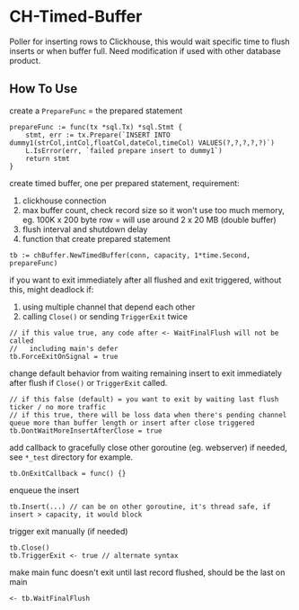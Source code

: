 
# CH-Timed-Buffer

Poller for inserting rows to Clickhouse, this would wait specific time to flush inserts or when buffer full. Need modification if used with other database product.

## How To Use

create a `PrepareFunc` = the prepared statement
```
prepareFunc := func(tx *sql.Tx) *sql.Stmt {
	stmt, err := tx.Prepare(`INSERT INTO dummy1(strCol,intCol,floatCol,dateCol,timeCol) VALUES(?,?,?,?,?)`)
	L.IsError(err, `failed prepare insert to dummy1`)
	return stmt
}
```


create timed buffer, one per prepared statement, requirement:
1. clickhouse connection
2. max buffer count, check record size so it won't use too much memory, eg. 100K x 200 byte row = will use around 2 x 20 MB (double buffer)
3. flush interval and shutdown delay
4. function that create prepared statement
```
tb := chBuffer.NewTimedBuffer(conn, capacity, 1*time.Second, prepareFunc)
```

if you want to exit immediately after all flushed and exit triggered, without this, might deadlock if:
1. using multiple channel that depend each other
2. calling `Close()` or sending `TriggerExit` twice
```
// if this value true, any code after <- WaitFinalFlush will not be called
//   including main's defer
tb.ForceExitOnSignal = true
```

change default behavior from waiting remaining insert to exit immediately after flush if `Close()` or `TriggerExit` called.
```
// if this false (default) = you want to exit by waiting last flush ticker / no more traffic
// if this true, there will be loss data when there's pending channel queue more than buffer length or insert after close triggered
tb.DontWaitMoreInsertAfterClose = true
```

add callback to gracefully close other goroutine (eg. webserver) if needed, see `*_test` directory for example.
```
tb.OnExitCallback = func() {}
```

enqueue the insert
```
tb.Insert(...) // can be on other goroutine, it's thread safe, if insert > capacity, it would block
```

trigger exit manually (if needed)
```
tb.Close() 
tb.TriggerExit <- true // alternate syntax
```

make main func doesn't exit until last record flushed, should be the last on main
```
<- tb.WaitFinalFlush 
```
